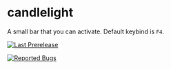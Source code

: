 # candlelight
A small bar that you can activate. Default keybind is `F4`.

[![Last Prerelease](https://raster.shields.io/github/release-date-pre/nbitzz/candlelight?label=last%20pre-release)](https://github.com/nbitzz/candlelight/releases) 

[![Reported Bugs](https://raster.shields.io/github/issues-raw/nbitzz/candlelight/bug?label=reported%20bugs)](https://github.com/nbitzz/candlelight/issues)
